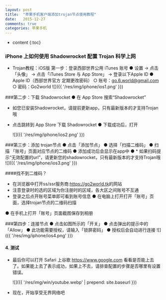 ```yaml
---
layout: post
title:  "苹果手机客户端添加trojan节点使用教程"
date:   2015-12-27
comments: true
categories: 苹果手机
---
```


* content
{:toc}

### iPhone 上如何使用 Shadowrocket 配置 Trojan 科学上网
* Trojan教程：iOS版
  第一步：登录西部世界公用 iTunes 账号
  ● 设置 → 点击「头像」 → 点击「iTunes Store 与 App Store」 → 登录以下Apple ID
  ● Apple ID（西部世界官方 定期更改密码）
      ○ 账号：go.6.world@gmail.com
      ○ 密码：Go2world
       ![]({{ '/res/img/iphone/ios1.png' }})

###第二步：下载 Shadowrocket
● 在 App Store 搜索“Shadowrocket”
* 如您已安装Shadowrocket，请提前更新app，只有最新版本的才支持Trojan哦
* 点击跳转到 App Store 下载 Shadowrocket
● 下载成功后，打开

    ![]({{ '/res/img/iphone/ios2.png' }})
 
 ###第三步：添加 trojan节点
 ● 点击「添加节点」
 ● 选择「扫描二维码」
 ● 扫描 「账号」页面对应节点的二维码
 ● 添加成功后会显示在app中
 ● * 如果扫码提示“无效配置的url”，请更新您的shadowrocket，只有最新版本的才支持Trojan哦
     ![]({{ '/res/img/iphone/ios3.png' }})
     
 ####找不到二维码？
 * 在浏览器中打开ss/ssr服务商:<a class="downbtn" href="https://us04.go2world.tk" target="_blank" rel="noopener">https://go2world.tk</a>的网站
 * 注意登录时的选的区域为你注册时的区域，各大区之间账号不互通
 * 登录之后点开账号菜单即可看到账号信息
 ● 在电脑上打开打开「账号」页面，选择trojan节点的二维码扫描

 ● 在手机上打开「账号」页面截图保存到相册


###第四步：连接节点
● 点击如图所示的「开关」
● 点击弹出的提示中的「Allow」
● 此功能需要授权，请输入「锁屏密码」
● 授权后会自动进行连接
 ![]({{ '/res/img/iphone/ios4.png' }})

#### 4. 测试
* 最后你可以打开 Safari 上谷歌 https://www.google.com 看看是否能上去了。如果能上去了表示成功，如果上不去，请排查配置的步骤是否哪里有设置错误。

    ![]({{ '/res/img/win/youtube.webp' | prepend: site.baseurl  }})
    
    
* 现在，开始享受无界网络吧